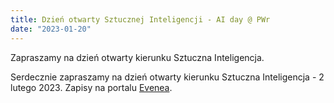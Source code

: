 ```yaml
---
title: Dzień otwarty Sztucznej Inteligencji - AI day @ PWr
date: "2023-01-20"
---
```


Zapraszamy na dzień otwarty kierunku Sztuczna Inteligencja.

<!--more-->

Serdecznie zapraszamy na dzień otwarty kierunku Sztuczna Inteligencja - 2 lutego 2023. Zapisy na portalu [Evenea](https://app.evenea.pl/event/886918-3/).
